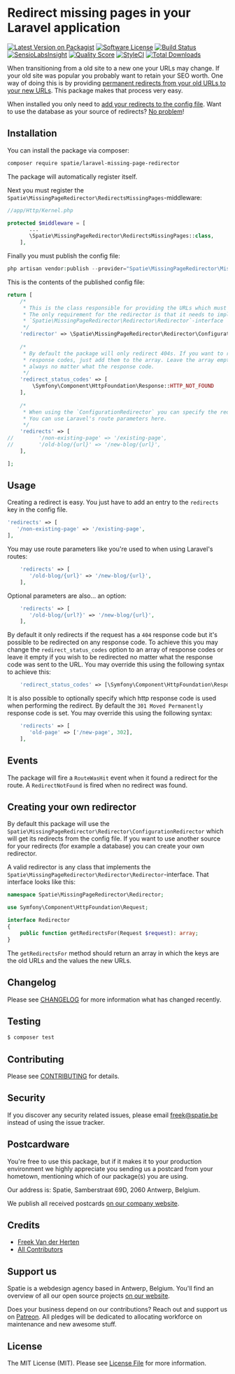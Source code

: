 # Redirect missing pages in your Laravel application

[![Latest Version on Packagist](https://img.shields.io/packagist/v/spatie/laravel-missing-page-redirector.svg?style=flat-square)](https://packagist.org/packages/spatie/laravel-missing-page-redirector)
[![Software License](https://img.shields.io/badge/license-MIT-brightgreen.svg?style=flat-square)](LICENSE.md)
[![Build Status](https://img.shields.io/travis/spatie/laravel-missing-page-redirector/master.svg?style=flat-square)](https://travis-ci.org/spatie/laravel-missing-page-redirector)
[![SensioLabsInsight](https://img.shields.io/sensiolabs/i/964175f9-d8aa-4198-a40e-32875f59b6b7.svg?style=flat-square)](https://insight.sensiolabs.com/projects/964175f9-d8aa-4198-a40e-32875f59b6b7)
[![Quality Score](https://img.shields.io/scrutinizer/g/spatie/laravel-missing-page-redirector.svg?style=flat-square)](https://scrutinizer-ci.com/g/spatie/laravel-missing-page-redirector)
[![StyleCI](https://styleci.io/repos/70787365/shield?branch=master)](https://styleci.io/repos/70787365)
[![Total Downloads](https://img.shields.io/packagist/dt/spatie/laravel-missing-page-redirector.svg?style=flat-square)](https://packagist.org/packages/spatie/laravel-missing-page-redirector)

When transitioning from a old site to a new one your URLs may change. If your old site was popular you probably want to retain your SEO worth. One way of doing this is by providing [permanent redirects from your old URLs to your new URLs](https://support.google.com/webmasters/answer/93633?hl=en). This package makes that process very easy.

When installed you only need to [add your redirects to the config file](https://github.com/spatie/laravel-missing-page-redirector#usage). Want to use the database as your source of redirects? [No problem](https://github.com/spatie/laravel-missing-page-redirector#creating-your-own-redirector)!

## Installation

You can install the package via composer:

``` bash
composer require spatie/laravel-missing-page-redirector
```

The package will automatically register itself.

Next you must register the `Spatie\MissingPageRedirector\RedirectsMissingPages`-middleware:

```php
//app/Http/Kernel.php

protected $middleware = [
       ...
       \Spatie\MissingPageRedirector\RedirectsMissingPages::class,
    ],
```

Finally you must publish the config file:

```php
php artisan vendor:publish --provider="Spatie\MissingPageRedirector\MissingPageRedirectorServiceProvider"
```

This is the contents of the published config file:

```php
return [
    /*
     * This is the class responsible for providing the URLs which must be redirected.
     * The only requirement for the redirector is that it needs to implement the
     * `Spatie\MissingPageRedirector\Redirector\Redirector`-interface
     */
    'redirector' => \Spatie\MissingPageRedirector\Redirector\ConfigurationRedirector::class,
    
    /*
     * By default the package will only redirect 404s. If you want to redirect on other
     * response codes, just add them to the array. Leave the array empty to redirect
     * always no matter what the response code.
     */
    'redirect_status_codes' => [
        \Symfony\Component\HttpFoundation\Response::HTTP_NOT_FOUND
    ],
    
    /*
     * When using the `ConfigurationRedirector` you can specify the redirects in this array.
     * You can use Laravel's route parameters here.
     */
    'redirects' => [
//        '/non-existing-page' => '/existing-page',
//        '/old-blog/{url}' => '/new-blog/{url}',
    ],

];
```

## Usage

Creating a redirect is easy. You just have to add an entry to the `redirects` key in the config file.

```php
'redirects' => [
   '/non-existing-page' => '/existing-page',
],
```

You may use route parameters like you're used to when using Laravel's routes:

```php
    'redirects' => [
       '/old-blog/{url}' => '/new-blog/{url}',
    ],
```

Optional parameters are also... an option:

```php
    'redirects' => [
       '/old-blog/{url?}' => '/new-blog/{url}',
    ],
```

By default it only redirects if the request has a `404` response code but it's possible to be redirected on any response code.
To achieve this you may change the ```redirect_status_codes``` option to an array of response codes or leave it empty if you wish to be redirected no matter what the response code was sent to the URL.
You may override this using the following syntax to achieve this:  

```php
    'redirect_status_codes' => [\Symfony\Component\HttpFoundation\Response::HTTP_NOT_FOUND],
```

It is also possible to optionally specify which http response code is used when performing the redirect. By default the ```301 Moved Permanently``` response code is set. You may override this using the following syntax:   

```php
    'redirects' => [
       'old-page' => ['/new-page', 302],
    ],
```

## Events

The package will fire a `RouteWasHit` event when it found a redirect for the route. A `RedirectNotFound` is fired when no redirect was found.

## Creating your own redirector

By default this package will use the `Spatie\MissingPageRedirector\Redirector\ConfigurationRedirector` which will get its redirects from the config file. If you want to use another source for your redirects (for example a database) you can create your own redirector.

A valid redirector is any class that implements the `Spatie\MissingPageRedirector\Redirector\Redirector`-interface. That interface looks like this:

```php
namespace Spatie\MissingPageRedirector\Redirector;

use Symfony\Component\HttpFoundation\Request;

interface Redirector
{
    public function getRedirectsFor(Request $request): array;
}

```

The `getRedirectsFor` method should return an array in which the keys are the old URLs and the values the new URLs.

## Changelog

Please see [CHANGELOG](CHANGELOG.md) for more information what has changed recently.

## Testing

``` bash
$ composer test
```

## Contributing

Please see [CONTRIBUTING](CONTRIBUTING.md) for details.

## Security

If you discover any security related issues, please email freek@spatie.be instead of using the issue tracker.

## Postcardware

You're free to use this package, but if it makes it to your production environment we highly appreciate you sending us a postcard from your hometown, mentioning which of our package(s) you are using.

Our address is: Spatie, Samberstraat 69D, 2060 Antwerp, Belgium.

We publish all received postcards [on our company website](https://spatie.be/en/opensource/postcards).

## Credits

- [Freek Van der Herten](https://github.com/freekmurze)
- [All Contributors](../../contributors)

## Support us

Spatie is a webdesign agency based in Antwerp, Belgium. You'll find an overview of all our open source projects [on our website](https://spatie.be/opensource).

Does your business depend on our contributions? Reach out and support us on [Patreon](https://www.patreon.com/spatie). 
All pledges will be dedicated to allocating workforce on maintenance and new awesome stuff.

## License

The MIT License (MIT). Please see [License File](LICENSE.md) for more information.
